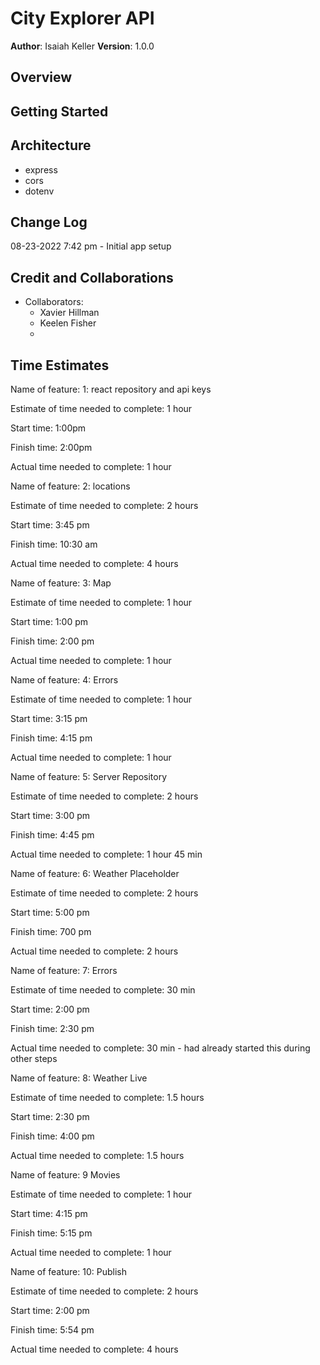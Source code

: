 # City Explorer API

**Author**: Isaiah Keller
**Version**: 1.0.0 

## Overview
<!-- Provide a high level overview of what this application is and why you are building it, beyond the fact that it's an assignment for this class. (i.e. What's your problem domain?) -->

## Getting Started
<!-- What are the steps that a user must take in order to build this app on their own machine and get it running? -->

## Architecture
<!-- Provide a detailed description of the application design. What technologies (languages, libraries, etc) you're using, and any other relevant design information. -->
- express
- cors
- dotenv

## Change Log
08-23-2022 7:42 pm - Initial app setup

## Credit and Collaborations
- Collaborators:
     - Xavier Hillman
     - Keelen Fisher
     - 

## Time Estimates

Name of feature: 1: react repository and api keys

Estimate of time needed to complete: 1 hour

Start time: 1:00pm

Finish time: 2:00pm

Actual time needed to complete: 1 hour


Name of feature: 2: locations

Estimate of time needed to complete: 2 hours

Start time: 3:45 pm

Finish time: 10:30 am

Actual time needed to complete: 4 hours


Name of feature: 3: Map

Estimate of time needed to complete: 1 hour

Start time: 1:00 pm

Finish time: 2:00 pm

Actual time needed to complete: 1 hour


Name of feature: 4: Errors

Estimate of time needed to complete: 1 hour

Start time: 3:15 pm

Finish time: 4:15 pm

Actual time needed to complete: 1 hour


Name of feature: 5: Server Repository

Estimate of time needed to complete: 2 hours

Start time: 3:00 pm

Finish time: 4:45 pm

Actual time needed to complete: 1 hour 45 min


Name of feature: 6: Weather Placeholder

Estimate of time needed to complete: 2 hours

Start time: 5:00 pm

Finish time: 700 pm

Actual time needed to complete: 2 hours


Name of feature: 7: Errors

Estimate of time needed to complete: 30 min

Start time: 2:00 pm

Finish time: 2:30 pm

Actual time needed to complete: 30 min - had already started this during other steps


Name of feature: 8: Weather Live

Estimate of time needed to complete: 1.5 hours

Start time: 2:30 pm

Finish time: 4:00 pm

Actual time needed to complete: 1.5 hours


Name of feature: 9 Movies

Estimate of time needed to complete: 1 hour

Start time: 4:15 pm

Finish time: 5:15 pm

Actual time needed to complete: 1 hour


Name of feature: 10: Publish

Estimate of time needed to complete: 2 hours

Start time: 2:00 pm

Finish time: 5:54 pm

Actual time needed to complete: 4 hours
